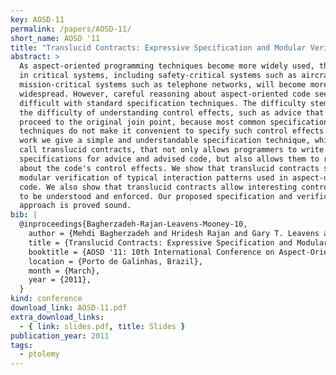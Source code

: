 ```yaml
---
key: AOSD-11
permalink: /papers/AOSD-11/
short_name: AOSD '11
title: "Translucid Contracts: Expressive Specification and Modular Verification for Aspect-Oriented Interfaces"
abstract: >
  As aspect-oriented programming techniques become more widely used, their use
  in critical systems, including safety-critical systems such as aircraft and
  mission-critical systems such as telephone networks, will become more
  widespread. However, careful reasoning about aspect-oriented code seems
  difficult with standard specification techniques. The difficulty stems from
  the difficulty of understanding control effects, such as advice that does not
  proceed to the original join point, because most common specification
  techniques do not make it convenient to specify such control effects. In this
  work we give a simple and understandable specification technique, which we
  call translucid contracts, that not only allows programmers to write modular
  specifications for advice and advised code, but also allows them to reason
  about the code's control effects. We show that translucid contracts support
  modular verification of typical interaction patterns used in aspect-oriented
  code. We also show that translucid contracts allow interesting control effects
  to be understood and enforced. Our proposed specification and verification
  approach is proved sound.
bib: |
  @inproceedings{Bagherzadeh-Rajan-Leavens-Mooney-10,
    author = {Mehdi Bagherzadeh and Hridesh Rajan and Gary T. Leavens and Sean Mooney},
    title = {Translucid Contracts: Expressive Specification and Modular Verification for Aspect-Oriented Interfaces},
    booktitle = {AOSD '11: 10th International Conference on Aspect-Oriented Software Development},
    location = {Porto de Galinhas, Brazil},
    month = {March},
    year = {2011},
  }
kind: conference
download_link: AOSD-11.pdf
extra_download_links:
  - { link: slides.pdf, title: Slides }
publication_year: 2011
tags:
  - ptolemy
---
```

